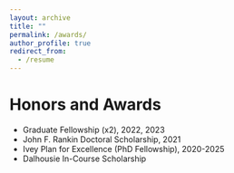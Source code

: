 ```yaml
---
layout: archive
title: ""
permalink: /awards/
author_profile: true
redirect_from:
  - /resume
---
```


Honors and Awards
======
* Graduate Fellowship (x2), 2022, 2023
* John F. Rankin Doctoral Scholarship, 2021
* Ivey Plan for Excellence (PhD Fellowship), 2020-2025
* Dalhousie In-Course Scholarship

